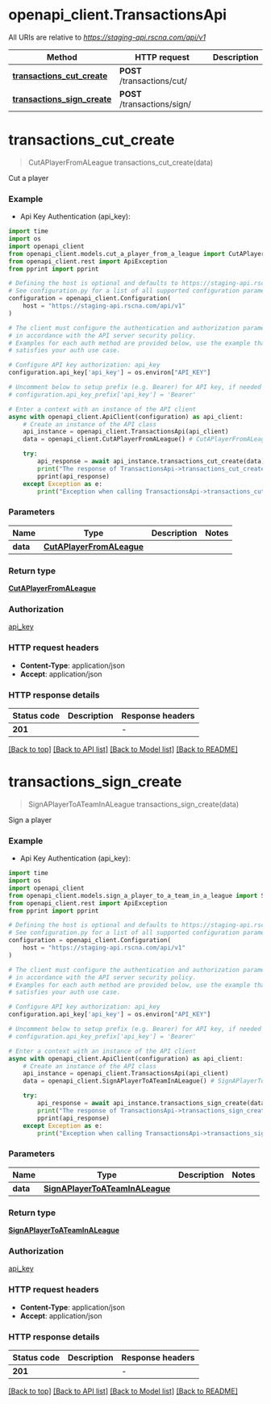 # openapi_client.TransactionsApi

All URIs are relative to *https://staging-api.rscna.com/api/v1*

Method | HTTP request | Description
------------- | ------------- | -------------
[**transactions_cut_create**](TransactionsApi.md#transactions_cut_create) | **POST** /transactions/cut/ | 
[**transactions_sign_create**](TransactionsApi.md#transactions_sign_create) | **POST** /transactions/sign/ | 


# **transactions_cut_create**
> CutAPlayerFromALeague transactions_cut_create(data)



Cut a player

### Example

* Api Key Authentication (api_key):
```python
import time
import os
import openapi_client
from openapi_client.models.cut_a_player_from_a_league import CutAPlayerFromALeague
from openapi_client.rest import ApiException
from pprint import pprint

# Defining the host is optional and defaults to https://staging-api.rscna.com/api/v1
# See configuration.py for a list of all supported configuration parameters.
configuration = openapi_client.Configuration(
    host = "https://staging-api.rscna.com/api/v1"
)

# The client must configure the authentication and authorization parameters
# in accordance with the API server security policy.
# Examples for each auth method are provided below, use the example that
# satisfies your auth use case.

# Configure API key authorization: api_key
configuration.api_key['api_key'] = os.environ["API_KEY"]

# Uncomment below to setup prefix (e.g. Bearer) for API key, if needed
# configuration.api_key_prefix['api_key'] = 'Bearer'

# Enter a context with an instance of the API client
async with openapi_client.ApiClient(configuration) as api_client:
    # Create an instance of the API class
    api_instance = openapi_client.TransactionsApi(api_client)
    data = openapi_client.CutAPlayerFromALeague() # CutAPlayerFromALeague | 

    try:
        api_response = await api_instance.transactions_cut_create(data)
        print("The response of TransactionsApi->transactions_cut_create:\n")
        pprint(api_response)
    except Exception as e:
        print("Exception when calling TransactionsApi->transactions_cut_create: %s\n" % e)
```



### Parameters

Name | Type | Description  | Notes
------------- | ------------- | ------------- | -------------
 **data** | [**CutAPlayerFromALeague**](CutAPlayerFromALeague.md)|  | 

### Return type

[**CutAPlayerFromALeague**](CutAPlayerFromALeague.md)

### Authorization

[api_key](../README.md#api_key)

### HTTP request headers

 - **Content-Type**: application/json
 - **Accept**: application/json

### HTTP response details
| Status code | Description | Response headers |
|-------------|-------------|------------------|
**201** |  |  -  |

[[Back to top]](#) [[Back to API list]](../README.md#documentation-for-api-endpoints) [[Back to Model list]](../README.md#documentation-for-models) [[Back to README]](../README.md)

# **transactions_sign_create**
> SignAPlayerToATeamInALeague transactions_sign_create(data)



Sign a player

### Example

* Api Key Authentication (api_key):
```python
import time
import os
import openapi_client
from openapi_client.models.sign_a_player_to_a_team_in_a_league import SignAPlayerToATeamInALeague
from openapi_client.rest import ApiException
from pprint import pprint

# Defining the host is optional and defaults to https://staging-api.rscna.com/api/v1
# See configuration.py for a list of all supported configuration parameters.
configuration = openapi_client.Configuration(
    host = "https://staging-api.rscna.com/api/v1"
)

# The client must configure the authentication and authorization parameters
# in accordance with the API server security policy.
# Examples for each auth method are provided below, use the example that
# satisfies your auth use case.

# Configure API key authorization: api_key
configuration.api_key['api_key'] = os.environ["API_KEY"]

# Uncomment below to setup prefix (e.g. Bearer) for API key, if needed
# configuration.api_key_prefix['api_key'] = 'Bearer'

# Enter a context with an instance of the API client
async with openapi_client.ApiClient(configuration) as api_client:
    # Create an instance of the API class
    api_instance = openapi_client.TransactionsApi(api_client)
    data = openapi_client.SignAPlayerToATeamInALeague() # SignAPlayerToATeamInALeague | 

    try:
        api_response = await api_instance.transactions_sign_create(data)
        print("The response of TransactionsApi->transactions_sign_create:\n")
        pprint(api_response)
    except Exception as e:
        print("Exception when calling TransactionsApi->transactions_sign_create: %s\n" % e)
```



### Parameters

Name | Type | Description  | Notes
------------- | ------------- | ------------- | -------------
 **data** | [**SignAPlayerToATeamInALeague**](SignAPlayerToATeamInALeague.md)|  | 

### Return type

[**SignAPlayerToATeamInALeague**](SignAPlayerToATeamInALeague.md)

### Authorization

[api_key](../README.md#api_key)

### HTTP request headers

 - **Content-Type**: application/json
 - **Accept**: application/json

### HTTP response details
| Status code | Description | Response headers |
|-------------|-------------|------------------|
**201** |  |  -  |

[[Back to top]](#) [[Back to API list]](../README.md#documentation-for-api-endpoints) [[Back to Model list]](../README.md#documentation-for-models) [[Back to README]](../README.md)


